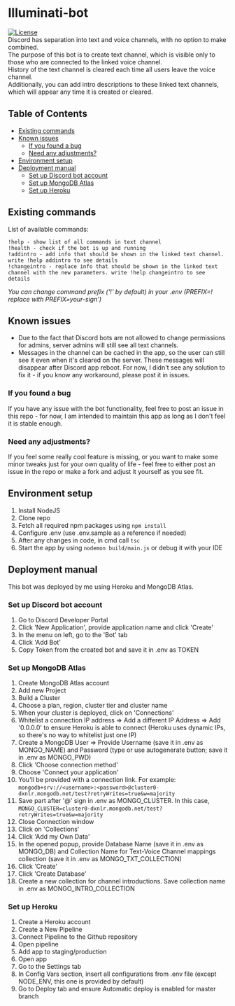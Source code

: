 # Illuminati-bot
[![License](http://img.shields.io/:license-mit-blue.svg)](http://doge.mit-license.org)  
Discord has separation into text and voice channels, with no option to make combined.  
The purpose of this bot is to create text channel, which is visible only to those who are connected to the linked voice channel.  
History of the text channel is cleared each time all users leave the voice channel.  
Additionally, you can add intro descriptions to these linked text channels, which will appear any time it is created or cleared.  

## Table of Contents
- [Existing commands](#existing-commands)
- [Known issues](#known-issues)
  * [If you found a bug](#if-you-found-a-bug)
  * [Need any adjustments?](#need-any-adjustments)
- [Environment setup](#environment-setup)
- [Deployment manual](#deployment-manual)
  * [Set up Discord bot account](#set-up-discord-bot-account)
  * [Set up MongoDB Atlas](#set-up-mongodb-atlas)
  * [Set up Heroku](#set-up-heroku)

## Existing commands
List of available commands:
```
!help - show list of all commands in text channel
!health - check if the bot is up and running
!addintro - add info that should be shown in the linked text channel. write !help addintro to see details
!changeintro - replace info that should be shown in the linked text channel with the new parameters. write !help changeintro to see details
```

*You can change command prefix ('!' by default) in your .env (PREFIX=! replace with PREFIX=your-sign')*

## Known issues
- Due to the fact that Discord bots are not allowed to change permissions for admins, server admins will still see all text channels.  
- Messages in the channel can be cached in the app, so the user can still see it even when it's cleared on the server. These messages will disappear after Discord app reboot. For now, I didn't see any solution to fix it - if you know any workaround, please post it in issues.

### If you found a bug
If you have any issue with the bot functionality, feel free to post an issue in this repo - for now, I am intended to maintain this app as long as I don't feel it is stable enough.

### Need any adjustments?
If you feel some really cool feature is missing, or you want to make some minor tweaks just for your own quality of life - feel free to either post an issue in the repo or make a fork and adjust it yourself as you see fit.

## Environment setup
1. Install NodeJS
2. Clone repo
3. Fetch all required npm packages using ```npm install```
4. Configure .env (use .env.sample as a reference if needed)
5. After any changes in code, in cmd call ```tsc```
6. Start the app by using ```nodemon build/main.js``` or debug it with your IDE

## Deployment manual
This bot was deployed by me using Heroku and MongoDB Atlas.

### Set up Discord bot account
1. Go to Discord Developer Portal
2. Click 'New Application', provide application name and click 'Create'
3. In the menu on left, go to the 'Bot' tab
4. Click 'Add Bot'
5. Copy Token from the created bot and save it in .env as TOKEN

### Set up MongoDB Atlas
1. Create MongoDB Atlas account
2. Add new Project
3. Build a Cluster
4. Choose a plan, region, cluster tier and cluster name
5. When your cluster is deployed, click on 'Connections'
6. Whitelist a connection IP address => Add a different IP Address => Add '0.0.0.0' to ensure Heroku is able to connect (Heroku uses dynamic IPs, so there's no way to whitelist just one IP)
7. Create a MongoDB User => Provide Username (save it in .env as MONGO_NAME) and Password (type or use autogenerate button; save it in .env as MONGO_PWD)
8. Click 'Choose connection method'
9. Choose 'Connect your application'
10. You'll be provided with a connection link. For example: ```mongodb+srv://<username>:<password>@cluster0-dxnlr.mongodb.net/test?retryWrites=true&w=majority```
11. Save part after '@' sign in .env as MONGO_CLUSTER. In this case, ```MONGO_CLUSTER=cluster0-dxnlr.mongodb.net/test?retryWrites=true&w=majority```
13. Close Connection window
14. Click on 'Collections'
15. Click 'Add my Own Data'
16. In the opened popup, provide Database Name (save it in .env as MONGO_DB) and Collection Name for Text-Voice Channel mappings collection (save it in .env as MONGO_TXT_COLLECTION)
17. Click 'Create'
19. Click 'Create Database'
20. Create a new collection for channel introductions. Save collection name in .env as MONGO_INTRO_COLLECTION

### Set up Heroku
1. Create a Heroku account
2. Create a New Pipeline
3. Connect Pipeline to the Github repository
4. Open pipeline
5. Add app to staging/production 
6. Open app
7. Go to the Settings tab
8. In Config Vars section, insert all configurations from .env file (except NODE_ENV, this one is provided by default)
9. Go to Deploy tab and ensure Automatic deploy is enabled for master branch

